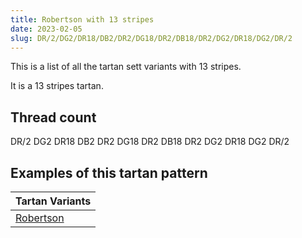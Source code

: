 ```yaml
---
title: Robertson with 13 stripes
date: 2023-02-05
slug: DR/2/DG2/DR18/DB2/DR2/DG18/DR2/DB18/DR2/DG2/DR18/DG2/DR/2
---
```

This is a list of all the tartan sett variants with 13 stripes.

It is a 13 stripes tartan.


## Thread count
DR/2 DG2 DR18 DB2 DR2 DG18 DR2 DB18 DR2 DG2 DR18 DG2 DR/2

## Examples of this tartan pattern

| Tartan Variants |
|---------------|
| [Robertson](/variants/dr/2/dg2/dr18/db2/dr2/dg18/dr2/db18/dr2/dg2/dr18/dg2/dr/2-db000052-dg11450d-draa0000)||
